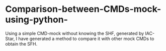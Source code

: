 # Comparison-between-CMDs-mock-using-python-
Using a simple CMD-mock without knowing the SHF, generated by IAC-Star, I have generated a method to compare it with other mock CMDs to obtain the SFH.
